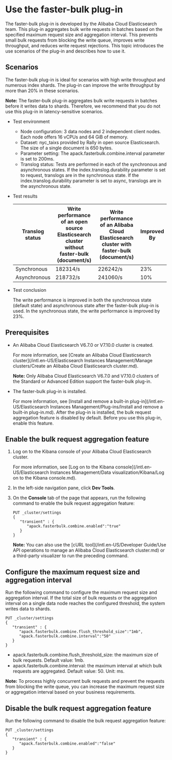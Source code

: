 # Use the faster-bulk plug-in

The faster-bulk plug-in is developed by the Alibaba Cloud Elasticsearch team. This plug-in aggregates bulk write requests in batches based on the specified maximum request size and aggregation interval. This prevents small bulk requests from blocking the write queue, improves write throughput, and reduces write request rejections. This topic introduces the use scenarios of the plug-in and describes how to use it.

## Scenarios

The faster-bulk plug-in is ideal for scenarios with high write throughput and numerous index shards. The plug-in can improve the write throughput by more than 20% in these scenarios.

**Note:** The faster-bulk plug-in aggregates bulk write requests in batches before it writes data to shards. Therefore, we recommend that you do not use this plug-in in latency-sensitive scenarios.

-   Test environment
    -   Node configuration: 3 data nodes and 2 independent client nodes. Each node offers 16 vCPUs and 64 GiB of memory.
    -   Dataset: nyc\_taixs provided by Rally in open source Elasticsearch. The size of a single document is 650 bytes.
    -   Parameter setting: The apack.fasterbulk.combine.interval parameter is set to 200ms.
    -   Translog status: Tests are performed in each of the synchronous and asynchronous states. If the index.translog.durability parameter is set to request, translogs are in the synchronous state. If the index.translog.durability parameter is set to async, translogs are in the asynchronous state.
-   Test results

    |Translog status|Write performance of an open source Elasticsearch cluster without faster-bulk \(document/s\)|Write performance of an Alibaba Cloud Elasticsearch cluster with faster-bulk \(document/s\)|Improved By|
    |---------------|--------------------------------------------------------------------------------------------|-------------------------------------------------------------------------------------------|-----------|
    |Synchronous|182314/s|226242/s|23%|
    |Asynchronous|218732/s|241060/s|10%|

-   Test conclusion

    The write performance is improved in both the synchronous state \(default state\) and asynchronous state after the faster-bulk plug-in is used. In the synchronous state, the write performance is improved by 23%.


## Prerequisites



-   An Alibaba Cloud Elasticsearch V6.7.0 or V7.10.0 cluster is created.

    For more information, see [Create an Alibaba Cloud Elasticsearch cluster](/intl.en-US/Elasticsearch Instances Management/Manage clusters/Create an Alibaba Cloud Elasticsearch cluster.md).

    **Note:** Only Alibaba Cloud Elasticsearch V6.7.0 and V7.10.0 clusters of the Standard or Advanced Edition support the faster-bulk plug-in.

-   The faster-bulk plug-in is installed.

    For more information, see [Install and remove a built-in plug-in](/intl.en-US/Elasticsearch Instances Management/Plug-ins/Install and remove a built-in plug-in.md). After the plug-in is installed, the bulk request aggregation feature is disabled by default. Before you use this plug-in, enable this feature.


## Enable the bulk request aggregation feature

1.  Log on to the Kibana console of your Alibaba Cloud Elasticsearch cluster.

    For more information, see [Log on to the Kibana console](/intl.en-US/Elasticsearch Instances Management/Data visualization/Kibana/Log on to the Kibana console.md).

2.  In the left-side navigation pane, click **Dev Tools**.

3.  On the **Console** tab of the page that appears, run the following command to enable the bulk request aggregation feature:

    ```
    PUT _cluster/settings
    {
       "transient" : {
          "apack.fasterbulk.combine.enabled":"true"
       }
    }
    ```

    **Note:** You can also use the [cURL tool](/intl.en-US/Developer Guide/Use API operations to manage an Alibaba Cloud Elasticsearch cluster.md) or a third-party visualizer to run the preceding command.


## Configure the maximum request size and aggregation interval

Run the following command to configure the maximum request size and aggregation interval. If the total size of bulk requests or the aggregation interval on a single data node reaches the configured threshold, the system writes data to shards.

```
PUT _cluster/settings
{
   "transient" : {
      "apack.fasterbulk.combine.flush_threshold_size":"1mb",
      "apack.fasterbulk.combine.interval":"50"
   }
}
```

-   apack.fasterbulk.combine.flush\_threshold\_size: the maximum size of bulk requests. Default value: 1mb.
-   apack.fasterbulk.combine.interval: the maximum interval at which bulk requests are aggregated. Default value: 50. Unit: ms.

**Note:** To process highly concurrent bulk requests and prevent the requests from blocking the write queue, you can increase the maximum request size or aggregation interval based on your business requirements.

## Disable the bulk request aggregation feature

Run the following command to disable the bulk request aggregation feature:

```
PUT _cluster/settings
{
   "transient" : {
      "apack.fasterbulk.combine.enabled":"false"
   }
}
```

